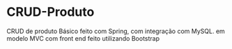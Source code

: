 # CRUD-Produto
CRUD  de produto Básico feito com Spring, com integração com MySQL. em modelo MVC com front end feito utilizando Bootstrap
